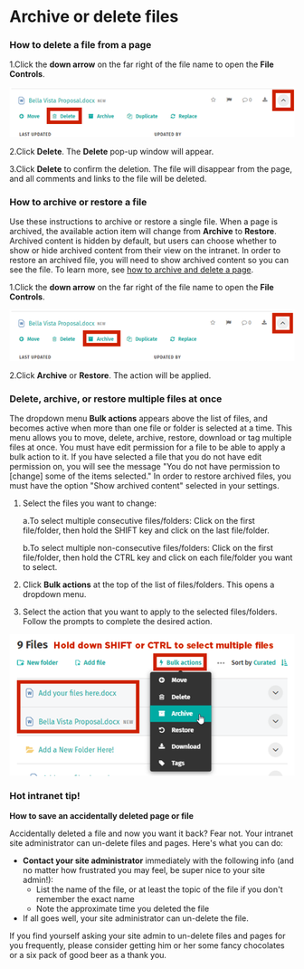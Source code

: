 # Archive or delete files



### How to delete a file from a page

1.Click the **down arrow** on the far right of the file name to open the **File Controls**.

![](../../.gitbook/assets/1%20%2838%29.png)



2.Click **Delete**. The **Delete** pop-up window will appear.

3.Click **Delete** to confirm the deletion. The file will disappear from the page, and all comments and links to the file will be deleted.

### How to archive or restore a file

Use these instructions to archive or restore a single file. When a page is archived, the available action item will change from **Archive** to **Restore**. Archived content is hidden by default, but users can choose whether to show or hide archived content from their view on the intranet. In order to restore an archived file, you will need to show archived content so you can see the file. To learn more, see [how to archive and delete a page](https://community.thoughtfarmer.com/content/105735).

1.Click the **down arrow** on the far right of the file name to open the **File Controls**.

![](../../.gitbook/assets/2%20%282%29.png)



2.Click **Archive** or **Restore**. The action will be applied.

### Delete, archive, or restore multiple files at once

The dropdown menu **Bulk actions** appears above the list of files, and becomes active when more than one file or folder is selected at a time. This menu allows you to move, delete, archive, restore, download or tag multiple files at once. You must have edit permission for a file to be able to apply a bulk action to it. If you have selected a file that you do not have edit permission on, you will see the message "You do not have permission to \[change\] some of the items selected." In order to restore archived files, you must have the option "Show archived content" selected in your settings.

1. Select the files you want to change:

   a.To select multiple consecutive files/folders: Click on the first file/folder, then hold the SHIFT key and click on the last file/folder.

   b.To select multiple non-consecutive files/folders: Click on the first file/folder, then hold the CTRL key and click on each file/folder you want to select.

2. Click **Bulk actions** at the top of the list of files/folders. This opens a dropdown menu.
3. Select the action that you want to apply to the selected files/folders. Follow the prompts to complete the desired action.

![](../../.gitbook/assets/3%20%2828%29.png)

### Hot intranet tip!

**How to save an accidentally deleted page or file**

Accidentally deleted a file and now you want it back? Fear not. Your intranet site administrator can un-delete files and pages. Here's what you can do:

* **Contact your site administrator** immediately with the following info \(and no matter how frustrated you may feel, be super nice to your site admin!\):
  * List the name of the file, or at least the topic of the file if you don't remember the exact name
  * Note the approximate time you deleted the file
* If all goes well, your site administrator can un-delete the file.

If you find yourself asking your site admin to un-delete files and pages for you frequently, please consider getting him or her some fancy chocolates or a six pack of good beer as a thank you.

